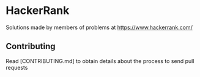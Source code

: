 # HackerRank
Solutions made by members of problems at https://www.hackerrank.com/

## Contributing
Read [CONTRIBUTING.md] to obtain details about the process to send pull requests